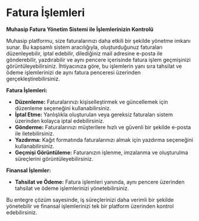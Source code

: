 # Fatura İşlemleri

**Muhasip Fatura Yönetim Sistemi ile İşlemlerinizin Kontrolü**

Muhasip platformu, size faturalarınızı daha etkili bir şekilde yönetme imkanı sunar. Bu kapsamlı sistem aracılığıyla, oluşturduğunuz faturaları düzenleyebilir, iptal edebilir, dilediğiniz mail adresine e-posta ile gönderebilir, yazdırabilir ve aynı pencere içerisinde fatura işlem geçmişinizi görüntüleyebilirsiniz. İhtiyacınıza göre, bu işlemlerin yanı sıra tahsilat ve ödeme işlemlerinizi de aynı fatura penceresi üzerinden gerçekleştirebilirsiniz.

**Fatura İşlemleri:**

* **Düzenleme:** Faturalarınızı kişiselleştirmek ve güncellemek için düzenleme seçeneğini kullanabilirsiniz.
* **İptal Etme:** Yanlışlıkla oluşturulan veya gereksiz faturaları sistem üzerinden kolayca iptal edebilirsiniz.
* **Gönderme:** Faturalarınızı müşterilere hızlı ve güvenli bir şekilde e-posta ile iletebilirsiniz.
* **Yazdırma:** Kağıt formatında faturalarınızı almak için yazdırma seçeneğini kullanabilirsiniz.
* **Geçmişi Görüntüleme:** Faturanızın işlenme, imzalanma ve oluşturulma süreçlerini görüntüleyebilirsiniz. &#x20;

**Finansal İşlemler:**

* **Tahsilat ve Ödeme:** Fatura işlemleri yanında, aynı pencere üzerinden tahsilat ve ödeme işlemlerinizi yönetebilirsiniz.

Bu entegre çözüm sayesinde, iş süreçlerinizi daha verimli bir şekilde yönetebilir ve finansal işlemlerinizi tek bir platform üzerinden kontrol edebilirsiniz.&#x20;
